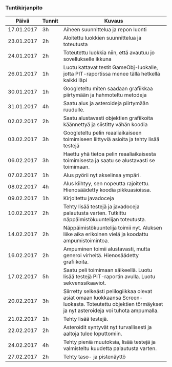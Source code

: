 ### Tuntikirjanpito
| Päivä    | Tunnit | Kuvaus |
|--------- | --- | --- |
17.01.2017 | 3h  | Aiheen suunnittelua ja repon luonti
23.01.2017 | 2h  | Aloitettu luokkien suunnittelua ja toteutusta
24.01.2017 | 2h  | Toteutettu luokkia niin, että avautuu jo sovellukselle ikkuna
26.01.2017 | 1h  | Luotu kattavat testit GameObj-luokalle, jotta PIT-raportissa menee tällä hetkellä kaikki läpi
30.01.2017 | 1h  | Googleteltu miten saadaan grafiikkaa piirtymään ja hahmoteltu metodeja
31.01.2017 | 4h  | Saatu alus ja asteroideja piirtymään ruudulle.
02.02.2017 | 2h  | Saatu alustavasti objektien grafiikoita käännettyä ja siistitty vähän koodia
03.02.2017 | 3h  | Googleteltu pelin reaaliaikaiseen toimimiseen liittyviä asioita ja tehty lisää testejä
06.02.2017 | 3h  | Haettu yhä tietoa pelin reaaliaikaisesta toimimisesta ja saatu se alustavasti se toimimaan.
07.02.2017 | 1h  | Alus pyörii nyt akselinsa ympäri.
08.02.2017 | 4h  | Alus kiihtyy, sen nopeutta rajoitettu. Hienosäädetty koodia pikkuasioissa.
09.02.2017 | 1h  | Kirjoitettu javadoceja
10.02.2017 | 2h  | Tehty lisää testejä ja javadoceja palautusta varten. Tutkittu näppäimistökuuntelijan toteutusta.
14.02.2017 | 2h  | Näppäimistökuuntelija toimii nyt. Aluksen liike aika erikoinen vielä ja koodattu ampumistoimintoa.
16.02.2017 | 2h  | Ampuminen toimii alustavasti, mutta generoi virheitä. Hienosäädetty grafiikoita.
17.02.2017 | 5h  | Saatu peli toimimaan säikeellä. Luotu lisää testejä PIT-raportin avulla. Luotu sekvenssikaaviot.
20.02.2017 | 3h  | Siirretty selkeästi pelilogiikkaa olevat asiat omaan luokkaansa Screen-luokasta. Toteutettu objektien törmäykset ja nyt asteroideja voi tuhota ampumalla.
21.02.2017 | 1h  | Tehty lisää testejä.
22.02.2017 | 2h  | Asteroidit syntyvät nyt turvallisesti ja aaltoja tulee loputtomiin.
24.02.2017 | 4h  | Tehty pieniä muutoksia, lisää testejä ja valmisteltu kuudetta palautusta varten.
27.02.2017 | 2h  | Tehty taso- ja pistenäyttö